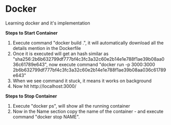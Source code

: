 # Docker
Learning docker and it's implementation

**Steps to Start Container**
1. Execute command "docker build .", it will automatically download all the details mention in the Dockerfile
2. Once it is executed will get an hash similar as "sha256:2b6b632799df777bf4c3fc3a32c60e2b14e1e788f1ae39b08aa036c61789e643", now execute command "docker run -p 3000:3000 2b6b632799df777bf4c3fc3a32c60e2b14e1e788f1ae39b08aa036c61789e643"
3. When we see command it stuck, it means it works on background
4. Now hit http://localhost:3000/

**Steps to Stop Container**
1. Execute "docker ps", will show all the running container
2. Now in the Name section copy the name of the container - and execute command "docker stop NAME". 
